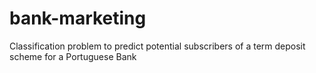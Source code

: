 # bank-marketing
Classification problem to predict potential subscribers of a term deposit scheme for a Portuguese Bank
